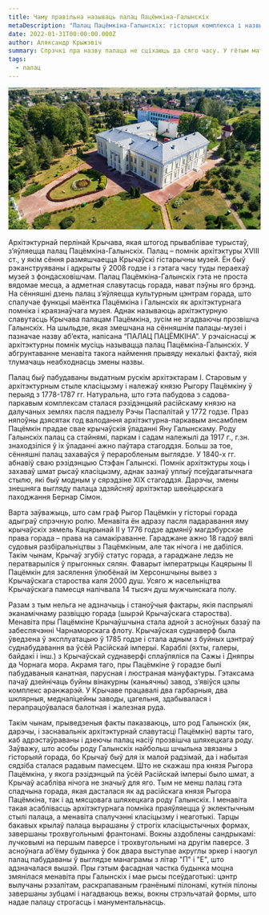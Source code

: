 ```yaml
---
title: Чаму правільна называць палац Пацёмкіна-Галынскіх
metaDescription: "Палац Пацёмкіна-Галынскіх: гісторыя комплекса і назвы."
date: 2022-01-31T00:00:00.000Z
author: Аляксандр Крыжэвіч
summary: Спрэчкі пра назву палаца не сціхаюць да сяго часу. У гётым матэрыяле паспрабуем разабрацца якія варыянты існуюць і які з іх найбольш слушны. 
tags:
  - палац
---
```

![Палац Пацёмкіна-Галынскіх з вышыні](/static/img/posts/palace-name/hero.jpg)

Архітэктурнай перлінай Крычава, якая штогод прываблівае турыстаў,
з’яўляецца палац Пацёмкіна-Галынскіх. Палац – помнік архітэктуры
XVIII ст., у якім сёння размяшчаецца Крычаўскі гістарычны музей. Ён быў
рэканструяваны і адкрыты ў 2008 годзе і з гэтага часу туды пераехаў музей з
фондасховішчам. Палац Пацёмкіна-Галынскіх гэта не проста вядомае месца,
а адметная славутасць горада, нават пэўны яго брэнд. На сённяшні дзень
палац з’яўляецца культурным цэнтрам горада, што спалучае функцыі
маёнтка Пацёмкіна і Галынскіх як архітэктурнага помніка і краязнаўчага
музея. Аднак называюць архітэктурную славутасць Крычава палацам
Пацёмкіна, зусім не згадваючы прозвішча Галынскіх. На шыльдзе, якая
змешчана на сённяшнім палацы-музеі і пазначае назву аб’екта, напісана
“ПАЛАЦ ПАЦЁМКІНА”. У рэчаіснасці ж архітэктурны помнік мусіць
называцца палац Пацёмкіна-Галынскіх. У абгрунтаванне менавіта такога
наймення прывяду некалькі фактаў, якія тлумачаць неабходнасць змены
назвы.

Палац быў пабудаваны выдатным рускім архітэктарам І. Старовым у
архітэктурным стыле класіцызму і належаў князю Рыгору Пацёмкіну ў
перыяд з 1778-1787 гг. Натуральна, што гэта пабудова з садова-паркавым
комплексам сталася рэзідэнцыяй расійскаму князю на далучаных землях
пасля падзелу Рэчы Паспалітай у 1772 годзе. Праз няпоўны дзясятак год
валодання архітэктурна-паркавым ансамблем Пацёмкін прадае свае
крычаўскія ўладанні Яну Галынскаму. Роду Галынскіх палац са стайнямі,
паркам і садам належылі да 1917 г., г.зн. знаходзіліся ў іх ўладанні ажно
паўтара стагоддзя. Больш за тое, сённяшні палац захаваўся ў пераробленым
выглядзе. У 1840-х гг. абнавіў сваю рэзідэнцыю Стэфан Галынскі. Помнік
архітэктуры хоць і захаваў шмат рысаў класіцызму, аднак зазнаў уплыў
псеўдагатычнага стылю, які быў модным у сярэдзіне ХІХ стагоддзя. Дарэчы,
змены знешняга выгляду палаца здзяйсняў архітэктар швейцарскага
паходжання Бернар Сімон.

Варта заўважыць, што сам граф Рыгор Пацёмкін у гісторыі горада
адыграў спрэчную ролю. Менавіта ён адразу пасля падаравання яму
крычаўскіх зямель Кацярынай ІІ у 1776 годзе адмяніў магдэбурскае права
горада – права на самакіраванне. Гараджане ажно 18 гадоў вялі судовыя
разбіральніцтвы з Пацёмкіным, але так нічога і не дабіліся. Такім чынам,
Крычаў згубіў статус горада, а гараджане ледзь не ператварыліся ў
прыгонных сялян. Фаварыт імператрыцы Кацярыны ІІ Пацёмкін для
засялення ўлюбёнай ім Херсоншчыны вывез з Крычаўскага староства каля 2000 душ.
Усяго ж насельніцтва Крычаўскага памесця налічвала 14 тысяч
душ мужчынскага полу.

Разам з тым нельга не адзначыць і станоўчыя фактары, якія паспрыялі
эканамічнаму развіццю горада (шырэй Крычаўскага староства). Менавіта
пры Пацёмкіне Крычаўшчына стала адной з асноўных базаў па забеспячэнні
Чарнаморскага флоту. Крычаўская суднаверф была ўведзена ў эксплуатацыю
ў 1785 годзе і стала адным з буйных цэнтраў суднабудавання ва ўсёй
Расійскай імперыі. Караблі (яхты, галеры, байдакі і інш.) з Крычаўскай
суднаверфі сплаўляліся па Сажы і Дняпры да Чорнага мора. Акрамя таго,
пры Пацёмкіне ў горадзе былі пабудаваныя канатная, парусная і люстраная
мануфактуры. Гэтаксама пачаў дзейнічаць буйны вінакурны (каньячны)
завод, з’явіўся цэлы комплекс аранжарэй. У Крычаве працавалі два
гарбарныя, два шклярныя, медналіцейны заводы, цагельня, здабывалася і
перапрацоўвалася балотная і жалезная руда.

Такім чынам, прыведзеныя факты паказваюць, што род Галынскіх (як,
дарэчы, і заснавальнік архітэктурнай славутасці Пацёмкін) варты таго, каб
адрэстаўраваны і дзеючы палац насіў прозвішча шляхецкага роду. Заўважу,
што асобы роду Галынскіх найбольш шчыльна звязаны з гісторыяй горада,
бо Крычаў быў для іх малой радзімай, да і набытая сядзіба сталася радавым
памесцем. Што не скажаш пра князя Рыгора Пацёмкіна, у якога рэзідэнцый
па ўсёй Расійскай імперыі было шмат, а Крычаў асабліва нічога не значыў
для яго. Тым не менш палац гэта спадчына горада, якая дасталася як ад
расійскага князя Рыгора Пацёмкіна, так і ад мясцовага шляхецкага роду
Галынскіх. І менавіта такая асаблівасць архітэктурнага помніка праяўляецца
ў эклектычным стылі палаца, а менавіта спалучэнні класіцызму і неаготыкі.
Тарцы бакавых крылаў палаца вырашаны ў строгіх класіцыстычных формах,
завершаны трохвугольнымі франтонамі. Вокны аздоблены сандрыкамі:
лучковымі на першым паверсе і трохвугольнымі на другім паверсе. З
асноўнага аб’ёму будынка ў бок двара выступае акруглы эркер і наогул палац
пабудаваны ў выглядзе манаграмы з літар &quot;П&quot; і &quot;Е&quot;, што адзначалася вышэй.
Пры гэтым фасадная частка будынка моцна змянілася менавіта пры
Галынскіх і мае рысы псеўдаготыкі: цэнтр вылучаны рэзалітам,
раскрапаваным гранёнымі пілонамі, кутнія пілоны завершаны зубцамі і
нагадваюць вежы, вокны стрэльчатай формы, што надае палацу строгасць і
манументальнасць.